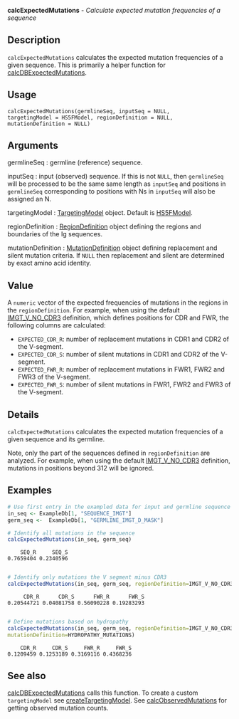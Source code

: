 





**calcExpectedMutations** - *Calculate expected mutation frequencies of a sequence*

Description
--------------------

`calcExpectedMutations` calculates the expected mutation
frequencies of a given sequence. This is primarily a helper function for
[calcDBExpectedMutations](calcDBExpectedMutations.md).


Usage
--------------------
```
calcExpectedMutations(germlineSeq, inputSeq = NULL,
targetingModel = HS5FModel, regionDefinition = NULL,
mutationDefinition = NULL)
```

Arguments
-------------------

germlineSeq
:   germline (reference) sequence.

inputSeq
:   input (observed) sequence. If this is not `NULL`, 
then `germlineSeq` will be processed to be the same
same length as `inputSeq` and positions in 
`germlineSeq` corresponding to positions with Ns in 
`inputSeq` will also be assigned an N.

targetingModel
:   [TargetingModel](TargetingModel-class.md) object. Default is [HS5FModel](HS5FModel.md).

regionDefinition
:   [RegionDefinition](RegionDefinition-class.md) object defining the regions
and boundaries of the Ig sequences.

mutationDefinition
:   [MutationDefinition](MutationDefinition-class.md) object defining replacement
and silent mutation criteria. If `NULL` then 
replacement and silent are determined by exact 
amino acid identity.



Value
-------------------

A `numeric` vector of the expected frequencies of mutations in the 
regions in the `regionDefinition`. For example, when using the default 
[IMGT_V_NO_CDR3](IMGT_SCHEMES.md) definition, which defines positions for CDR and 
FWR, the following columns are calculated:

+ `EXPECTED_CDR_R`:  number of replacement mutations in CDR1 and 
CDR2 of the V-segment.
+ `EXPECTED_CDR_S`:  number of silent mutations in CDR1 and CDR2 
of the V-segment.
+ `EXPECTED_FWR_R`:  number of replacement mutations in FWR1, 
FWR2 and FWR3 of the V-segment.
+ `EXPECTED_FWR_S`:  number of silent mutations in FWR1, FWR2 and
FWR3 of the V-segment.


Details
-------------------

`calcExpectedMutations` calculates the expected mutation frequencies of a 
given sequence and its germline. 

Note, only the part of the sequences defined in `regionDefinition` are analyzed. 
For example, when using the default [IMGT_V_NO_CDR3](IMGT_SCHEMES.md) definition, mutations in
positions beyond 312 will be ignored.



Examples
-------------------

```R
# Use first entry in the exampled data for input and germline sequence
in_seq <- ExampleDb[1, "SEQUENCE_IMGT"]
germ_seq <-  ExampleDb[1, "GERMLINE_IMGT_D_MASK"]

# Identify all mutations in the sequence
calcExpectedMutations(in_seq, germ_seq)

```


```
    SEQ_R     SEQ_S 
0.7659404 0.2340596 

```


```R

# Identify only mutations the V segment minus CDR3
calcExpectedMutations(in_seq, germ_seq, regionDefinition=IMGT_V_NO_CDR3)

```


```
     CDR_R      CDR_S      FWR_R      FWR_S 
0.20544721 0.04081758 0.56090228 0.19283293 

```


```R

# Define mutations based on hydropathy
calcExpectedMutations(in_seq, germ_seq, regionDefinition=IMGT_V_NO_CDR3,
mutationDefinition=HYDROPATHY_MUTATIONS)
```


```
    CDR_R     CDR_S     FWR_R     FWR_S 
0.1209459 0.1253189 0.3169116 0.4368236 

```



See also
-------------------

[calcDBExpectedMutations](calcDBExpectedMutations.md) calls this function.
To create a custom `targetingModel` see [createTargetingModel](createTargetingModel.md).
See [calcObservedMutations](calcObservedMutations.md) for getting observed mutation counts.



